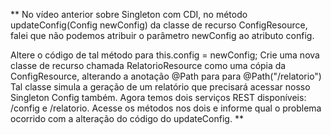 
** No vídeo anterior sobre Singleton com CDI, no método updateConfig(Config newConfig) da classe de recurso ConfigResource, falei que não podemos atribuir o parâmetro newConfig ao atributo config. 

Altere o código de tal método para this.config = newConfig; 
Crie uma nova classe de recurso chamada RelatorioResource  como uma cópia da ConfigResource, alterando a anotação @Path para para @Path("/relatorio")
Tal classe simula a geração de um relatório que precisará acessar nosso Singleton Config também. Agora temos dois serviços REST disponíveis: /config e /relatorio. Acesse os métodos nos dois e informe qual o problema ocorrido com a alteração do código do updateConfig. **
